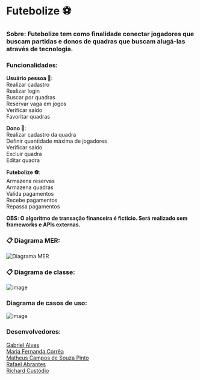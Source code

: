 # Futebolize ⚽ 

### Sobre: Futebolize tem como finalidade conectar jogadores que buscam partidas e donos de quadras que buscam alugá-las através de tecnologia.

### **Funcionalidades**:

**Usuário pessoa 👤**:<br>
Realizar cadastro<br>
Realizar login
<br>Buscar por quadras
<br>Reservar vaga em jogos
<br>Verificar saldo
<br>Favoritar quadras


**Dono 👤**: 
<br>Realizar cadastro da quadra 
<br>Definir quantidade máxima de jogadores
<br>Verificar saldo
<br>Excluir quadra
<br>Editar quadra


**Futebolize ⚽**:
<br>Armazena reservas
<br>Armazena quadras
<br>Valida pagamentos
<br>Recebe pagamentos
<br>Repassa pagamentos

**OBS: O algoritmo de transação financeira é ficticio. Será realizado sem frameworks e APIs externas.**
 
### 📋 **Diagrama MER**:

![Diagrama MER](https://github.com/Prophantasia/futebolize/assets/98701412/23902ec3-5501-44f5-adbf-3f0e4830cc29)

### 📋 **Diagrama de classe**:
![image](https://github.com/Prophantasia/futebolize/assets/98701412/d3c7f089-000d-4541-b969-d5a080d911f1)

### **Diagrama de casos de uso**:
![image](https://github.com/Prophantasia/futebolize/assets/98701412/d52bb600-8ba9-40dc-b5bb-46cbee3b84fb)


### Desenvolvedores:
<a href="https://github.com/AlvesDDev" target="_blank">Gabriel Alves</a><br>
<a href="https://github.com/owmafe" target="_blank">Maria Fernanda Corrêa</a><br>
<a href="https://github.com/Prophantasia" target="_blank">Matheus Campos de Souza Pinto</a><br>
<a href="https://github.com/RafaelSoaresA" target="_blank">Rafael Abrantes</a><br>
<a href="https://github.com/richardOliveira11" target="_blank">Richard Custódio</a><br>
